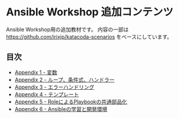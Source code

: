# Ansible Workshop 追加コンテンツ

Ansible Workshop用の追加教材です。
内容の一部は https://github.com/irixjp/katacoda-scenarios をベースにしています。

## 目次
* [Appendix 1 - 変数](./docs/01_vars.md)
* [Appendix 2 - ループ、条件式、ハンドラー](./docs/02_condition.md)
* [Appendix 3 - エラーハンドリング](./docs/03_block_rescue.md)
* [Appendix 4 - テンプレート](./docs/04_template.md)
* [Appendix 5 - RoleによるPlaybookの共通部品化](./docs/05_role.md)
* [Appendix 6 - Ansibleの学習と開発環境](./docs/06_learning.md)
